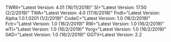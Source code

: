 TWRII="Latest Version: 4.01 (16/11/2018)"
SI="Latest Version: 17.50 (2/2/2019)"
TWA="Latest Version: 4.0 (17/6/2018)"
Fndt="Latest Version: Alpha 1.0.1.0201 (1/2/2019)"
CodeC="Latest Version: 1.0 (16/2/2019)"
Fctr="Latest Version: 1.0 (16/2/2019)"
RW="Latest Version: 1.0 (16/2/2019)"
wTl="Latest Version: 1.0 (16/2/2019)"
Yorg="Latest Version: 1.0 (16/2/2019)"
0AD="Latest Version: 1.0 (16/2/2019)"
GGTV=Latest Version: 2.2
